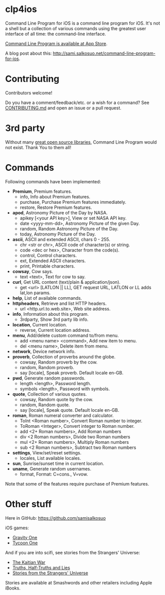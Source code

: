 # clp4ios
Command Line Program for iOS is a command line program for iOS. It's not a shell but a collection of various commands using the greatest user interface of all time: the command-line interface.
 
[Command Line Program is available at App Store](https://itunes.apple.com/app/command-line-program/id1144342705?ls=1&mt=8).

A blog post about this: http://sami.salkosuo.net/command-line-program-for-ios.

# Contributing

Contributors welcome!

Do you have a comment/feedback/etc. or a wish for a command? See [CONTRIBUTING.md](./CONTRIBUTING.md) and open an issue or a pull request.

# 3rd party

Without many [great open source libraries](./3RD_PARTY.md), Command Line Program would not exist.
Thank You to them all!

# Commands

Following commands have been implemented:

- **Premium**, Premium features.
  - info, Info about Premium features.
  - purchase, Purchase Premium features immediately.
  - restore, Restore Premium features.
- **apod**, Astronomy Picture of the Day by NASA.
  - apikey [&lt;your API key>], View or set NASA API key.
  - date &lt;yyyy-mm-dd>, Astronomy Picture of the given Day.
  - random, Random Astronomy Picture of the Day.
  - today, Astronomy Picture of the Day.
- **ascii**, ASCII and extended ASCII, chars 0 - 255.
  - chr &lt;str or chr>, ASCII code of character(s) or string.
  - code &lt;dec or hex>, Character from the code(s).
  - control, Control characters.
  - ext, Extended ASCII characters.
  - print, Printable characters.
- **cowsay**, Cow says.
  - text &lt;text>, Text for cow to say.
- **curl**, Get URL content (text/plain & application/json).
  - get &lt;url> [LATLON || LL], GET request URL, LATLON or LL adds lat,lon params.
- **help**, List of available commands.
- **httpheaders**, Retrieve and list HTTP headers.
  - url &lt;http.url.to.web.site>, Web site address.
- **info**, Information about this program.
  - 3rdparty, Show 3rd party lib info.
- **location**, Current location.
  - reverse, Current location address.
- **menu**, Add/delete custom command to/from menu.
  - add &lt;menu name> &lt;command>, Add new item to menu.
  - del &lt;menu name>, Delete item from menu.
- **network**, Device network info.
- **proverb**, Collection of proverbs around the globe.
  - cowsay, Random proverb by the cow.
  - random, Random proverb.
  - say [locale], Speak proverb. Default locale en-GB.
- **pwd**, Generate random passwords.
  - length &lt;length>, Password length.
  - symbols &lt;length>, Password with symbols.
- **quote**, Collection of various quotes.
  - cowsay, Random quote by the cow.
  - random, Random quote.
  - say [locale], Speak quote. Default locale en-GB.
- **roman**, Roman numeral converter and calculator.
  - ToInt &lt;Roman number>, Convert Roman number to integer.
  - ToRoman &lt;Integer>, Convert integer to Roman number.
  - add &lt;2+ Roman numbers>, Add Roman numbers
  - div &lt;2 Roman numbers>, Divide two Roman numbers
  - mul &lt;2+ Roman numbers>, Multiply Roman numbers
  - sub &lt;2 Roman numbers>, Subtract two Roman numbers
- **settings**, View/set/reset settings.
  - locales, List available locales.
- **sun**, Sunrise/sunset time in current location.
- **uname**, Generate random usernames.
  - format, Format: C=cons., V=vow.

Note that some of the features require purchase of Premium features.

# Other stuff

Here in GitHub: https://github.com/samisalkosuo

iOS games:
- [Gravity One](https://itunes.apple.com/app/gravity-one/id820432275?ls=1&mt=8)
- [Tycoon One](https://itunes.apple.com/app/tycoon-one/id982539073?ls=1&mt=8)

And if you are into scifi, see stories from the Strangers' Universe:
- [The Kaitian War](https://www.smashwords.com/books/view/409235?ref=samsal)
- [Truths, Half-Truths and Lies](https://www.smashwords.com/books/view/110000?ref=samsal)
- [Stories from the Strangers' Universe](https://www.smashwords.com/books/view/32121?ref=samsal)

Stories are available at Smashwords and other retailers including Apple iBooks.

